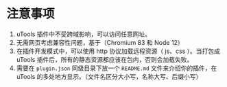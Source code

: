# 注意事项

1. uTools 插件中不受跨域影响，可以访问任意网址。
2. 无需网页考虑兼容性问题，基于（Chromium 83 和 Node 12）
3. 在插件开发模式中，可以使用 http 协议加载远程资源（ js、css ）。当打包成 uTools 插件后，所有的静态资源都应该在包内，否则会加载失败。
4. 需要在 `plugin.json` 同级目录下放一个 `README.md` 文件来介绍你的插件，在 uTools 的多处地方显示。（文件名区分大小写，名称大写、后缀小写）
